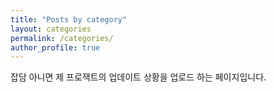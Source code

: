 ```yaml
---
title: "Posts by category"
layout: categories
permalink: /categories/
author_profile: true
---
```


잡담 아니면 제 프로잭트의 업데이트 상황을 업로드 하는 페이지입니다.